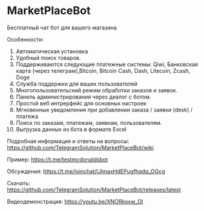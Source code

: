 # MarketPlaceBot
Бесплатный чат бот для вашего магазина

Особенности:
1) Автоматическая установка
2) Удобный поиск товаров.
3) Поддерживаются следующие платежные системы: Qiwi, Банковская карта (через телеграм),Bitcoin, Bitcoin Cash, Dash, Litecoin, Zcash, Doge
4) Служба поддержки для ваших пользователей
5) Многопользовательский режим обработки заказов и заявок.
6) Панель администрирования через диалог с ботом.
7) Простой веб интрерфейс для основных настроек
8) Мгновенные уведомления при добавлении заказа / заявки (desk) / платежа
9) Поиск по заказам, платежам, заявкам, пользователям.
10) Выгрузка данных из бота в формате Excel


Подробная информация и ответы на вопросы:
https://github.com/TelegramSolution/MarketPlaceBot/wiki

Пример:
https://t.me/testmcdonaldsbot

Обсуждения:
https://t.me/joinchat/IJImaxHdEPugfhqdq_OGcg

Скачать:
https://github.com/TelegramSolution/MarketPlaceBot/releases/latest

Видеодемонстрация:
https://youtu.be/XNORkoxw_OI

